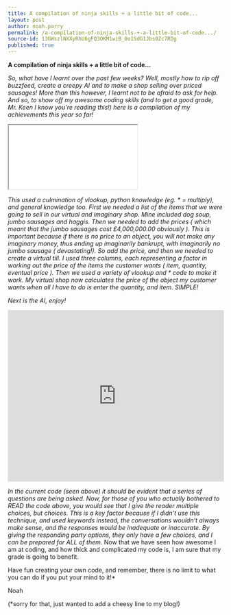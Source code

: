 ```yaml
---
title: A compilation of ninja skills + a little bit of code...
layout: post
author: noah.parry
permalink: /a-compilation-of-ninja-skills-+-a-little-bit-of-code.../
source-id: 13GWszlNXXyRhU6gFQ3OKM1wiB_0o1SdG1Jbs0Zc7RDg
published: true
---
```

**A compilation of ninja skills + a little bit of code…**

*So, what have I learnt over the past few weeks? Well, mostly how to rip off buzzfeed, create a creepy AI and to make a shop selling over priced sausages! More than this however,  I learnt not to be afraid to ask for help. And so, to show off my awesome coding skills (and to get a good grade, Mr. Keen I know you're reading this!) here is a compilation of my achievements this year so far!*

<iframe src="[https://docs.google.com/spreadsheets/d/e/2PACX-1vT_4D33H0mKtCQbjwFmTMThuCi5gHIRypsJfpkEVHePz_7rOhlfFRg2gOcJ4VQCGvf-ZCU6lrIt3XQ2/pubhtml?gid=0&amp;single=true&amp;widget=true&amp;headers=false](https://docs.google.com/spreadsheets/d/e/2PACX-1vT_4D33H0mKtCQbjwFmTMThuCi5gHIRypsJfpkEVHePz_7rOhlfFRg2gOcJ4VQCGvf-ZCU6lrIt3XQ2/pubhtml?gid=0&amp;single=true&amp;widget=true&amp;headers=false)"></iframe>

*This used a culmination of vlookup,  python knowledge (eg. * = multiply), and general knowledge too. First we needed a list of the items that we were going to sell in our virtual and imaginary shop. Mine included dog soup, jumbo sausages and haggis. Then we needed to add the prices ( which meant that the jumbo sausages cost £4,000,000.00 obviously ). This is important because if there is no price to an object, you will not make any imaginary money, thus ending up imaginarily bankrupt, with imaginarily no jumbo sausage ( devastating!). So add the price, and then we needed to create a virtual till. I used three columns, each representing a factor in working out the price of the items the customer wants ( item, quantity, eventual price ). Then we used a variety of vlookup and * code to make it work. My virtual shop now calculates the price of the object my customer wants when all I have to do is enter the quantity, and item. SIMPLE!*

*Next is the AI, enjoy!*

<iframe height="400px" width="100%" src="https://repl.it/@noahparry/Loading?lite=true" scrolling="no" frameborder="no" allowtransparency="true" allowfullscreen="true" sandbox="allow-forms allow-pointer-lock allow-popups allow-same-origin allow-scripts allow-modals"></iframe>

*In the current code (seen above) it should be evident that a series of questions are being asked. Now, for those of you who actually bothered to READ the code above, you would see that I give the reader multiple choices, but choices. This is a key factor because if I didn't use this technique, and used keywords instead, the conversations wouldn’t always make sense, and the responses would be inadequate or inaccurate. By giving the responding party options, they only have a few choices, and I can be prepared for ALL of them.* Now that we have seen how awesome I am at coding, and how thick and complicated my code is, I am sure that my grade is going to benefit.

Have fun creating your own code, and remember, there is no limit to what you can do if you put your mind to it!*

Noah

(*sorry for that, just wanted to add a cheesy line to my blog!)

